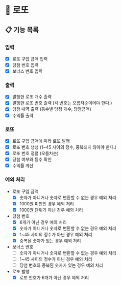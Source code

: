 # 🎰 로또

## 📋 기능 목록

### 입력

- [x] 로또 구입 금액 입력
- [x] 당첨 번호 입력
- [x] 보너스 번호 입력

### 출력

- [x] 발행한 로또 개수 출력
- [x] 발행한 로또 번호 출력 (각 번호는 오름차순이어야 한다.)
- [x] 당첨 내역 출력 (등수별 당첨 개수, 당첨금액)
- [x] 수익률 출력

### 로또

- [x] 로또 구입 금액에 따라 로또 발행
- [x] 로또 번호 생성 (1~45 사이의 정수, 중복되지 않아야 한다.)
- [x] 로또 번호 정렬 (오름차순)
- [x] 당첨 여부와 등수 확인
- [x] 수익률 계산

### 예외 처리

- 로또 구입 금액
  - [x] 숫자가 아니거나 숫자로 변환할 수 없는 경우 예외 처리
  - [x] 1000원 미만인 경우 예외 처리
  - [x] 1000원 단위가 아닌 경우 예외 처리
- 당첨 번호
  - [x] 6개가 아닌 경우 예외 처리
  - [x] 숫자가 아니거나 숫자로 변환할 수 없는 경우 예외 처리
  - [x] 1~45 사이의 정수가 아닌 경우 예외 처리
  - [x] 중복된 숫자가 있는 경우 예외 처리
- 보너스 번호
  - [ ] 숫자가 아니거나 숫자로 변환할 수 없는 경우 예외 처리
  - [ ] 1~45 사이의 정수가 아닌 경우 예외 처리
  - [ ] 당첨 번호와 중복된 숫자가 있는 경우 예외 처리
- 로또 발행
  - [x] 로또 번호가 6개가 아닌 경우 예외 처리
